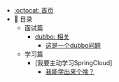 - [:octocat: 首页](/README)
- :memo: 目录
   - 面试篇
       - [dubbo: 相关](dubbo.md)
            - [这是一个dubbo问题]()
   - 学习篇
       - [我要主动学习SpringCloud]
            - [我能学出来个啥？]()